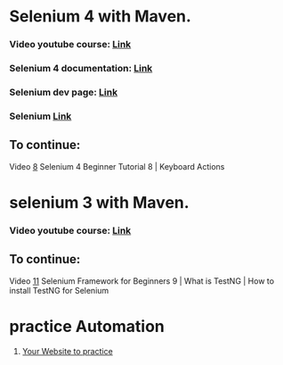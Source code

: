 # Selenium 4 with Maven. 

### Video youtube course: [Link](https://www.youtube.com/watch?v=HjYEjKWSbe8&list=PLhW3qG5bs-L_8bwNnMHdJ1Wq5M0sUmpSH&index=2)
### Selenium 4 documentation: [Link](https://www.selenium.dev/documentation/webdriver/getting_started/upgrade_to_selenium_4/)
### Selenium dev page: [Link](https://www.selenium.dev/selenium/docs/api/java/overview-summary.html)
### Selenium [Link](https://www.selenium.dev/documentation/webdriver/)

## To continue: 
Video [8](https://www.youtube.com/watch?v=1cAvnrnn5cY&list=PLhW3qG5bs-L_8bwNnMHdJ1Wq5M0sUmpSH&index=8)
Selenium 4 Beginner Tutorial 8 | Keyboard Actions

# selenium 3 with Maven.
### Video youtube course: [Link](https://www.youtube.com/watch?v=nCJoia7wosc&list=PLhW3qG5bs-L8oRay6qeS70vJYZ3SBQnFa&index=1&t=135s)
## To continue:
Video [11](https://www.youtube.com/watch?v=AzVyetnW3hU&list=PLhW3qG5bs-L8oRay6qeS70vJYZ3SBQnFa&index=11)
Selenium Framework for Beginners 9 | What is TestNG | How to install TestNG for Selenium

# practice Automation
1. [Your Website to practice](https://trytestingthis.netlify.app/)


